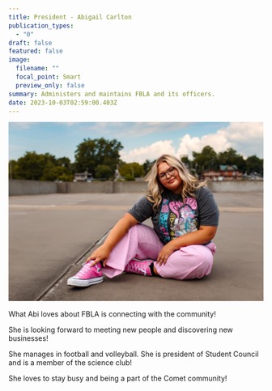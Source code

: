 ```yaml
---
title: President - Abigail Carlton
publication_types:
  - "0"
draft: false
featured: false
image:
  filename: ""
  focal_point: Smart
  preview_only: false
summary: Administers and maintains FBLA and its officers.
date: 2023-10-03T02:59:00.403Z
---
```

![](fbla-abigail-carlton-pic.jpg)

W﻿hat Abi loves about FBLA is connecting with the community!



S﻿he is looking forward to meeting new people and discovering new businesses!



S﻿he manages in football and volleyball. She is president of Student Council and is a member of the science club!



S﻿he loves to stay busy and being a part of the Comet community!